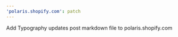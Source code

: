 ```yaml
---
'polaris.shopify.com': patch
---
```


Add Typography updates post markdown file to polaris.shopify.com
